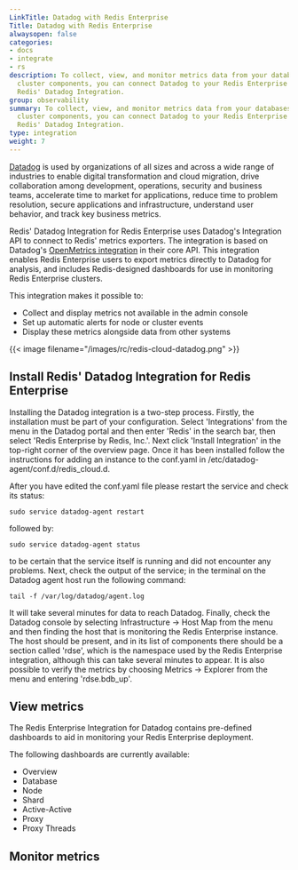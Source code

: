 ```yaml
---
LinkTitle: Datadog with Redis Enterprise
Title: Datadog with Redis Enterprise
alwaysopen: false
categories:
- docs
- integrate
- rs
description: To collect, view, and monitor metrics data from your databases and other
  cluster components, you can connect Datadog to your Redis Enterprise cluster using
  Redis' Datadog Integration.
group: observability
summary: To collect, view, and monitor metrics data from your databases and other
  cluster components, you can connect Datadog to your Redis Enterprise cluster using
  Redis' Datadog Integration.
type: integration
weight: 7
---
```



[Datadog](https://www.datadoghq.com/) is used by organizations of all sizes and across a wide range of industries to 
enable digital transformation and cloud migration, drive collaboration among development, operations, security and 
business teams, accelerate time to market for applications, reduce time to problem resolution, secure applications and 
infrastructure, understand user behavior, and track key business metrics.

Redis' Datadog Integration for Redis Enterprise uses Datadog's Integration API to connect to Redis' metrics exporters. 
The integration is based on Datadog's 
[OpenMetrics integration](https://datadoghq.dev/integrations-core/base/openmetrics/) in their core API. This integration 
enables Redis Enterprise users to export metrics directly to Datadog for analysis, and includes Redis-designed 
dashboards for use in monitoring Redis Enterprise clusters.

This integration makes it possible to:
- Collect and display metrics not available in the admin console
- Set up automatic alerts for node or cluster events
- Display these metrics alongside data from other systems

{{< image filename="/images/rc/redis-cloud-datadog.png" >}}
## Install Redis' Datadog Integration for Redis Enterprise

Installing the Datadog integration is a two-step process. Firstly, the installation must be part of your configuration. 
Select 'Integrations' from the menu  in the Datadog portal and then enter 'Redis' in the search bar, then select 
'Redis Enterprise by Redis, Inc.'. Next click 'Install Integration' in the top-right corner of the overview page. 
Once it has been installed follow the instructions for adding an instance to the conf.yaml in 
/etc/datadog-agent/conf.d/redis_cloud.d.

After you have edited the conf.yaml file please restart the service and check its status:

```shell
sudo service datadog-agent restart
```

followed by:

```shell
sudo service datadog-agent status
```

to be certain that the service itself is running and did not encounter any problems. Next, check the output of the 
service; in the terminal on the Datadog agent host run the following command:

```shell
tail -f /var/log/datadog/agent.log
```

It will take several minutes for data to reach Datadog. Finally, check the Datadog console by selecting 
Infrastructure -> Host Map from the menu and then finding the host that is monitoring the Redis Enterprise instance. The host 
should be present, and in its list of components there should be a section called 'rdse', which is the namespace used by 
the Redis Enterprise integration, although this can take several minutes to appear. It is also possible to verify the metrics 
by choosing Metrics -> Explorer from the menu and entering 'rdse.bdb_up'.

## View metrics

The Redis Enterprise Integration for Datadog contains pre-defined dashboards to aid in monitoring your Redis Enterprise deployment.

The following dashboards are currently available:

- Overview
- Database
- Node
- Shard
- Active-Active
- Proxy
- Proxy Threads


## Monitor metrics


